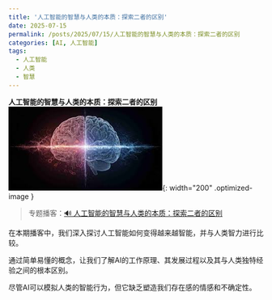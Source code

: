 ```yaml
---
title: '人工智能的智慧与人类的本质：探索二者的区别'
date: 2025-07-15
permalink: /posts/2025/07/15/人工智能的智慧与人类的本质：探索二者的区别
categories: [AI, 人工智能]
tags:
  - 人工智能
  - 人类
  - 智慧
---
```


**人工智能的智慧与人类的本质：探索二者的区别**  
![生产力贴士](/images/posts/人工智能.jpg){: width="200" .optimized-image }


> 专题播客：[🔊 人工智能的智慧与人类的本质：探索二者的区别](https://monica.im/ai-podcast/share?id=4df29a7f-8e5a-4903-b067-be96c0ace2e4)

在本期播客中，我们深入探讨人工智能如何变得越来越智能，并与人类智力进行比较。

通过简单易懂的概念，让我们了解AI的工作原理、其发展过程以及其与人类独特经验之间的根本区别。

尽管AI可以模拟人类的智能行为，但它缺乏塑造我们存在感的情感和不确定性。